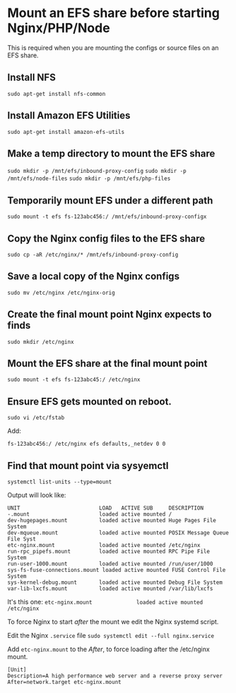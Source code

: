 # Mount an EFS share before starting Nginx/PHP/Node
This is required when you are mounting the configs or source files on an EFS share.

## Install NFS
`sudo apt-get install nfs-common`

## Install Amazon EFS Utilities
`sudo apt-get install amazon-efs-utils`

## Make a temp directory to mount the EFS share 
`sudo mkdir -p /mnt/efs/inbound-proxy-config`
`sudo mkdir -p /mnt/efs/node-files`
`sudo mkdir -p /mnt/efs/php-files`

## Temporarily mount EFS under a different path
`sudo mount -t efs fs-123abc456:/ /mnt/efs/inbound-proxy-configx`

## Copy the Nginx config files to the EFS share
`sudo cp -aR /etc/nginx/* /mnt/efs/inbound-proxy-config`

## Save a local copy of the Nginx configs
`sudo mv /etc/nginx /etc/nginx-orig`

## Create the final mount point Nginx expects to finds
`sudo mkdir /etc/nginx`

## Mount the EFS share at the final mount point
`sudo mount -t efs fs-123abc45:/ /etc/nginx`

## Ensure EFS gets mounted on reboot.
`sudo vi /etc/fstab`

Add:
```
fs-123abc456:/ /etc/nginx efs defaults,_netdev 0 0
```

## Find that mount point via sysyemctl
`systemctl list-units --type=mount`

Output will look like:
```
UNIT                         LOAD   ACTIVE SUB     DESCRIPTION
-.mount                      loaded active mounted /
dev-hugepages.mount          loaded active mounted Huge Pages File System
dev-mqueue.mount             loaded active mounted POSIX Message Queue File Syst
etc-nginx.mount              loaded active mounted /etc/nginx
run-rpc_pipefs.mount         loaded active mounted RPC Pipe File System
run-user-1000.mount          loaded active mounted /run/user/1000
sys-fs-fuse-connections.mount loaded active mounted FUSE Control File System
sys-kernel-debug.mount       loaded active mounted Debug File System
var-lib-lxcfs.mount          loaded active mounted /var/lib/lxcfs
```
It's this one: 
`etc-nginx.mount              loaded active mounted /etc/nginx`
    
To force Nginx to start *after* the mount we edit the Nginx systemd script.

Edit the Nginx `.service` file
`sudo systemctl edit --full nginx.service`

Add `etc-nginx.mount` to the *After*, to force loading after the /etc/nginx mount.
```
[Unit]
Description=A high performance web server and a reverse proxy server
After=network.target etc-nginx.mount
```
